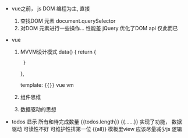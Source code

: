 - vue之前， js DOM 编程为主, 直接
    1. 查找DOM 元素  document.querySelector
    2. 对DOM 元素进行一些操作...
    性能差  jQuery 优化了DOM api  仅此而已
- vue 
    1. MVVM设计模式
        data() {
            <!-- model -->
            return {

            }
        },
        <!-- view -->
        template: `{{}}`
        vue  vm
    2. 组件思维
    3. 数据驱动的思想


- todos 显示 所有和待完成数量
    {{todos.length}} {{......}}
    实现了功能， 数据驱动
    可读性不好 可维护性排第一位
    {{all}} 模板里view 应该尽量减少js 逻辑